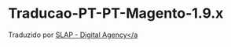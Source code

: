 # Traducao-PT-PT-Magento-1.9.x
Traduzido por <a href='https://www.slap.pt/' target='_blank'>SLAP - Digital Agency</a
